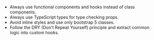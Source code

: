 - Always use functional components and hooks instead of class components.
- Always use TypeScript types for type checking props.
- Avoid inline styles and use only bootstrap 5 classes.
- Follow the DRY (Don't Repeat Yourself) principle and extract common logic into custom hooks.